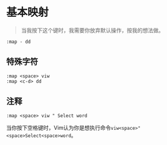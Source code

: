 基本映射
========

> 当我按下这个键时，我需要你放弃默认操作，按我的想法做。

    :map - dd

特殊字符
--------

    :map <space> viw
    :map <c-d> dd

注释
----

    :map <space> viw " Select word

当你按下空格键时，Vim认为你是想执行命令`viw<space>"<space>Select<space>word`。

